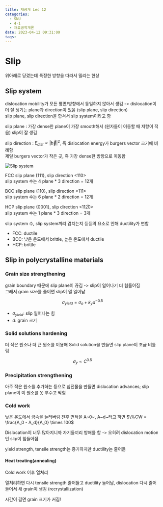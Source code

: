 ```yaml
---
title: 재공개 Lec 12
categories:
  - SNU
  - 4-1
  - 재료공학개론
date: 2023-04-12 09:31:00
tags:
---
```


# Slip

위아래로 당겼는데 특정한 방향을 따라서 밀리는 현상

## Slip system

dislocation mobility가 모든 평면/방향에서 동일하지 않아서 생김 -> dislocation이 더 잘 생기는 plane과 direction이 있음 (slip plane, slip direction)  
slip plane, slip direction을 합쳐서 slip system이라고 함

slip plane
: 가장 dense한 plane이 가장 smooth해서 (원자들이 이동할 때 저항이 적음) slip이 잘 생김

slip direction
: $E_{dist} \propto \lvert\vec{b}\rvert^2$, 즉 dislocation energy가 burgers vector 크기에 비례함  
제일 burgers vector가 작은 곳, 즉 가장 dense한 방향으로 이동함

![Slip system](slip_system.png)

FCC slip plane {111}, slip direction <110>  
slip system 수는 4 plane * 3 direction = 12개

BCC slip plane {110}, slip direction <111>  
slip system 수는 6 plane * 2 direction = 12개

HCP slip plane {0001}, slip direction <112̅0>  
slip system 수는 1 plane * 3 direction = 3개

slip system 수, slip system끼리 겹치는지 등등의 요소로 인해 ductility가 변함  

- FCC: ductile
- BCC: 낮은 온도에서 brittle, 높은 온도에서 ductile
- HCP: brittle

## Slip in polycrystalline materials

### Grain size strengthening

grain boundary 때문에 slip plane이 끊김 -> slip이 일어나기 더 힘들어짐  
그래서 grain size를 줄이면 slip이 덜 일어남

$$\sigma_{yield} = \sigma_o + k_yd^{-0.5}$$

- $\sigma_{yield}$: slip 일어나는 힘
- $d$: grain 크기

### Solid solutions hardening

더 작은 원소나 더 큰 원소를 이용해 Solid solution을 만들면 slip plane이 조금 비틀림

$$\sigma_{y} \propto C^{0.5}$$

### Precipitation strengthening

아주 작은 원소를 추가하는 등으로 침전물을 만들면 dislocation advances; slip plane이 이 원소를 못 부수고 막힘

### Cold work

낮은 온도에서 금속을 눌러버림 전후 면적을 A~0~, A~d~라고 하면 $\%CW = \frac{A_0 - A_d}{A_0} \times 100$

Dislocation이 너무 많아지니까 자기들끼리 방해를 함 -> 오히려 dislocation motion인 slip이 힘들어짐

yield strength, tensile strength는 증가하지만 ductility는 줄어듦

#### Heat treating(annealing)

Cold work 이후 열처리

열처리하면 다시 tensile strength 줄어들고 ductility 늘어남, dislocation 다시 줄어들어서 새 grain이 생김 (recrystallization)

시간이 길면 grain 크기가 커짐!
